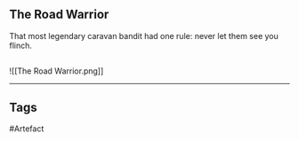 ## The Road Warrior
That most legendary caravan bandit had
one rule: never let them see you flinch.
## 
![[The Road Warrior.png]]

---
## Tags
#Artefact